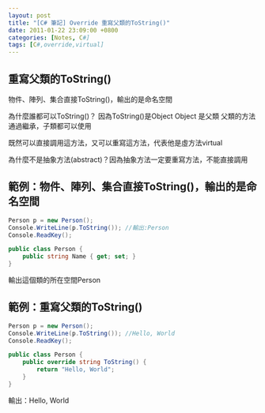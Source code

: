 ```yaml
---
layout: post
title: "[C# 筆記] Override 重寫父類的ToString()"
date: 2011-01-22 23:09:00 +0800
categories: [Notes, C#]
tags: [C#,override,virtual]
---
```

## 重寫父類的ToString()

物件、陣列、集合直接ToString()，輸出的是命名空間


為什麼誰都可以ToString()？
因為ToString()是Object
Object 是父類
父類的方法通過繼承，子類都可以使用

既然可以直接調用這方法，又可以重寫這方法，代表他是虛方法virtual    

為什麼不是抽象方法(abstract)？因為抽象方法一定要重寫方法，不能直接調用  

## 範例：物件、陣列、集合直接ToString()，輸出的是命名空間

```c#
Person p = new Person();
Console.WriteLine(p.ToString()); //輸出:Person
Console.ReadKey();

public class Person {
    public string Name { get; set; }
}
```
輸出這個類的所在空間Person

## 範例：重寫父類的ToString()
```c#
Person p = new Person();
Console.WriteLine(p.ToString()); //Hello, World
Console.ReadKey();

public class Person {
    public override string ToString() {
        return "Hello, World";
    }
}
```
輸出：Hello, World